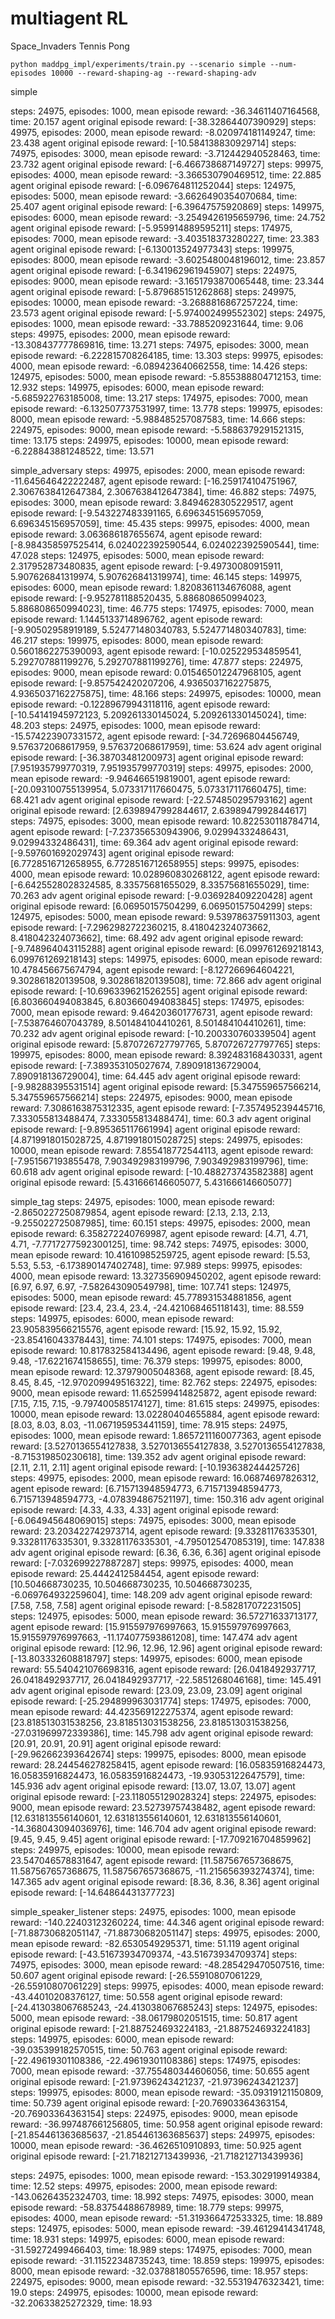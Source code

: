 # multiagent RL

Space_Invaders Tennis Pong 
```
python maddpg_impl/experiments/train.py --scenario simple --num-episodes 10000 --reward-shaping-ag --reward-shaping-adv
```
simple

steps: 24975, episodes: 1000, mean episode reward: -36.34611407164568, time: 20.157
agent original episode reward: [-38.32864407390929]
steps: 49975, episodes: 2000, mean episode reward: -8.020974181149247, time: 23.438
agent original episode reward: [-10.584138830929714]
steps: 74975, episodes: 3000, mean episode reward: -3.712442940528463, time: 23.732
agent original episode reward: [-6.466738687149727]
steps: 99975, episodes: 4000, mean episode reward: -3.366530790469512, time: 22.885
agent original episode reward: [-6.096764811252044]
steps: 124975, episodes: 5000, mean episode reward: -3.6626490354070684, time: 25.407
agent original episode reward: [-6.39647575920869]
steps: 149975, episodes: 6000, mean episode reward: -3.2549426195659796, time: 24.752
agent original episode reward: [-5.959914889595211]
steps: 174975, episodes: 7000, mean episode reward: -3.403518373280227, time: 23.383
agent original episode reward: [-6.130013524977343]
steps: 199975, episodes: 8000, mean episode reward: -3.6025480048196012, time: 23.857
agent original episode reward: [-6.341962961945907]
steps: 224975, episodes: 9000, mean episode reward: -3.1651793870065448, time: 23.344
agent original episode reward: [-5.879685151262868]
steps: 249975, episodes: 10000, mean episode reward: -3.2688816867257224, time: 23.573
agent original episode reward: [-5.974002499552302]
steps: 24975, episodes: 1000, mean episode reward: -33.7885209231644, time: 9.06
steps: 49975, episodes: 2000, mean episode reward: -13.308437777869816, time: 13.271
steps: 74975, episodes: 3000, mean episode reward: -6.222815708264185, time: 13.303
steps: 99975, episodes: 4000, mean episode reward: -6.089423640662558, time: 14.426
steps: 124975, episodes: 5000, mean episode reward: -5.855388804712153, time: 12.932
steps: 149975, episodes: 6000, mean episode reward: -5.685922763185008, time: 13.217
steps: 174975, episodes: 7000, mean episode reward: -6.132507737531997, time: 13.778
steps: 199975, episodes: 8000, mean episode reward: -5.988485257087583, time: 14.666
steps: 224975, episodes: 9000, mean episode reward: -5.5886379291521315, time: 13.175
steps: 249975, episodes: 10000, mean episode reward: -6.228843881248522, time: 13.571

simple_adversary
steps: 49975, episodes: 2000, mean episode reward: -11.645646422222487, agent episode reward: [-16.259174104751967, 2.3067638412647384, 2.3067638412647384], time: 46.882
steps: 74975, episodes: 3000, mean episode reward: 3.8494628305229517, agent episode reward: [-9.543227483391165, 6.696345156957059, 6.696345156957059], time: 45.435
steps: 99975, episodes: 4000, mean episode reward: 3.063686187655674, agent episode reward: [-8.984358597525414, 6.024022392590544, 6.024022392590544], time: 47.028
steps: 124975, episodes: 5000, mean episode reward: 2.317952873480835, agent episode reward: [-9.49730080915911, 5.907626841319974, 5.907626841319974], time: 46.145
steps: 149975, episodes: 6000, mean episode reward: 1.8208361134676088, agent episode reward: [-9.952781188520435, 5.886808650994023, 5.886808650994023], time: 46.775
steps: 174975, episodes: 7000, mean episode reward: 1.1445133714896762, agent episode reward: [-9.90502958919189, 5.524771480340783, 5.524771480340783], time: 46.217
steps: 199975, episodes: 8000, mean episode reward: 0.5601862275390093, agent episode reward: [-10.025229534859541, 5.292707881199276, 5.292707881199276], time: 47.877
steps: 224975, episodes: 9000, mean episode reward: 0.015465012247968105, agent episode reward: [-9.857542420207206, 4.9365037162275875, 4.9365037162275875], time: 48.166
steps: 249975, episodes: 10000, mean episode reward: -0.12289679943118116, agent episode reward: [-10.54141945972123, 5.209261330145024, 5.209261330145024], time: 48.203
steps: 24975, episodes: 1000, mean episode reward: -15.574223907331572, agent episode reward: [-34.72696804456749, 9.576372068617959, 9.576372068617959], time: 53.624
adv agent original episode reward: [-36.38703481200973]
agent original episode reward: [7.951935799770319, 7.951935799770319]
steps: 49975, episodes: 2000, mean episode reward: -9.946466519819001, agent episode reward: [-20.093100755139954, 5.073317117660475, 5.073317117660475], time: 68.421
adv agent original episode reward: [-22.574850295793162]
agent original episode reward: [2.6398947992844617, 2.6398947992844617]
steps: 74975, episodes: 3000, mean episode reward: 10.822530118784714, agent episode reward: [-7.237356530943906, 9.02994332486431, 9.02994332486431], time: 69.364
adv agent original episode reward: [-9.597601692029743]
agent original episode reward: [6.7728516712658955, 6.7728516712658955]
steps: 99975, episodes: 4000, mean episode reward: 10.028960830268122, agent episode reward: [-6.6425528028324585, 8.33575681655029, 8.33575681655029], time: 70.263
adv agent original episode reward: [-9.036928409220428]
agent original episode reward: [6.06950157504299, 6.06950157504299]
steps: 124975, episodes: 5000, mean episode reward: 9.539786375911303, agent episode reward: [-7.2962982722360215, 8.418042324073662, 8.418042324073662], time: 68.492
adv agent original episode reward: [-9.748964043115288]
agent original episode reward: [6.099761269218143, 6.099761269218143]
steps: 149975, episodes: 6000, mean episode reward: 10.478456675674794, agent episode reward: [-8.127266964604221, 9.302861820139508, 9.302861820139508], time: 72.866
adv agent original episode reward: [-10.696339621526255]
agent original episode reward: [6.803660494083845, 6.803660494083845]
steps: 174975, episodes: 7000, mean episode reward: 9.464203601776731, agent episode reward: [-7.538764607043789, 8.501484104410261, 8.501484104410261], time: 70.232
adv agent original episode reward: [-10.200330760339504]
agent original episode reward: [5.870726727797765, 5.870726727797765]
steps: 199975, episodes: 8000, mean episode reward: 8.392483168430331, agent episode reward: [-7.389353105027674, 7.890918136729004, 7.890918136729004], time: 64.445
adv agent original episode reward: [-9.98288395531514]
agent original episode reward: [5.347559657566214, 5.347559657566214]
steps: 224975, episodes: 9000, mean episode reward: 7.3086163875312335, agent episode reward: [-7.357495239445716, 7.333055813488474, 7.333055813488474], time: 60.3
adv agent original episode reward: [-9.895365117661994]
agent original episode reward: [4.8719918015028725, 4.8719918015028725]
steps: 249975, episodes: 10000, mean episode reward: 7.855418772544113, agent episode reward: [-7.951567193855478, 7.903492983199796, 7.903492983199796], time: 60.618
adv agent original episode reward: [-10.488273743582388]
agent original episode reward: [5.431666146605077, 5.431666146605077]

simple_tag
steps: 24975, episodes: 1000, mean episode reward: -2.8650227250879854, agent episode reward: [2.13, 2.13, 2.13, -9.255022725087985], time: 60.151
steps: 49975, episodes: 2000, mean episode reward: 6.358272240769987, agent episode reward: [4.71, 4.71, 4.71, -7.7717277592300125], time: 98.742
steps: 74975, episodes: 3000, mean episode reward: 10.41610985259725, agent episode reward: [5.53, 5.53, 5.53, -6.173890147402748], time: 97.989
steps: 99975, episodes: 4000, mean episode reward: 13.327356909450202, agent episode reward: [6.97, 6.97, 6.97, -7.582643090549798], time: 107.741
steps: 124975, episodes: 5000, mean episode reward: 45.778931534881856, agent episode reward: [23.4, 23.4, 23.4, -24.421068465118143], time: 88.559
steps: 149975, episodes: 6000, mean episode reward: 23.905839566215576, agent episode reward: [15.92, 15.92, 15.92, -23.85416043378443], time: 74.101
steps: 174975, episodes: 7000, mean episode reward: 10.817832584134496, agent episode reward: [9.48, 9.48, 9.48, -17.6221674158655], time: 76.379
steps: 199975, episodes: 8000, mean episode reward: 12.37979005048368, agent episode reward: [8.45, 8.45, 8.45, -12.970209949516322], time: 82.762
steps: 224975, episodes: 9000, mean episode reward: 11.652599414825872, agent episode reward: [7.15, 7.15, 7.15, -9.797400585174127], time: 81.615
steps: 249975, episodes: 10000, mean episode reward: 13.02280404655884, agent episode reward: [8.03, 8.03, 8.03, -11.067195953441159], time: 78.915
steps: 24975, episodes: 1000, mean episode reward: 1.8657211160077363, agent episode reward: [3.5270136554127838, 3.5270136554127838, 3.5270136554127838, -8.715319850230618], time: 139.352
adv agent original episode reward: [2.11, 2.11, 2.11]
agent original episode reward: [-10.193638244425726]
steps: 49975, episodes: 2000, mean episode reward: 16.06874697826312, agent episode reward: [6.715713948594773, 6.715713948594773, 6.715713948594773, -4.078394867521197], time: 150.316
adv agent original episode reward: [4.33, 4.33, 4.33]
agent original episode reward: [-6.064945648069015]
steps: 74975, episodes: 3000, mean episode reward: 23.203422742973714, agent episode reward: [9.33281176335301, 9.33281176335301, 9.33281176335301, -4.795012547085319], time: 147.838
adv agent original episode reward: [6.36, 6.36, 6.36]
agent original episode reward: [-7.032699227887287]
steps: 99975, episodes: 4000, mean episode reward: 25.4442412584454, agent episode reward: [10.504668730235, 10.504668730235, 10.504668730235, -6.069764932259604], time: 148.209
adv agent original episode reward: [7.58, 7.58, 7.58]
agent original episode reward: [-8.582817072231505]
steps: 124975, episodes: 5000, mean episode reward: 36.57271633713177, agent episode reward: [15.915597976997663, 15.915597976997663, 15.915597976997663, -11.174077593861208], time: 147.474
adv agent original episode reward: [12.96, 12.96, 12.96]
agent original episode reward: [-13.803332608818797]
steps: 149975, episodes: 6000, mean episode reward: 55.540421076698316, agent episode reward: [26.0418492937717, 26.0418492937717, 26.0418492937717, -22.5851268046168], time: 145.491
adv agent original episode reward: [23.09, 23.09, 23.09]
agent original episode reward: [-25.294899963031774]
steps: 174975, episodes: 7000, mean episode reward: 44.423569122275374, agent episode reward: [23.818513031538256, 23.818513031538256, 23.818513031538256, -27.031969972339386], time: 145.798
adv agent original episode reward: [20.91, 20.91, 20.91]
agent original episode reward: [-29.962662393642674]
steps: 199975, episodes: 8000, mean episode reward: 28.244546278258415, agent episode reward: [16.05835916824473, 16.05835916824473, 16.05835916824473, -19.93053122647579], time: 145.936
adv agent original episode reward: [13.07, 13.07, 13.07]
agent original episode reward: [-23.118055129028324]
steps: 224975, episodes: 9000, mean episode reward: 23.52739757438482, agent episode reward: [12.631813556140601, 12.631813556140601, 12.631813556140601, -14.368043094036976], time: 146.704
adv agent original episode reward: [9.45, 9.45, 9.45]
agent original episode reward: [-17.709216704859962]
steps: 249975, episodes: 10000, mean episode reward: 23.547046578831647, agent episode reward: [11.587567657368675, 11.587567657368675, 11.587567657368675, -11.215656393274374], time: 147.365
adv agent original episode reward: [8.36, 8.36, 8.36]
agent original episode reward: [-14.64864431377723]

simple_speaker_listener
steps: 24975, episodes: 1000, mean episode reward: -140.22403123260224, time: 44.346
agent original episode reward: [-71.88730682051147, -71.88730682051147]
steps: 49975, episodes: 2000, mean episode reward: -82.6530549295371, time: 51.119
agent original episode reward: [-43.51673934709374, -43.51673934709374]
steps: 74975, episodes: 3000, mean episode reward: -48.285429470507516, time: 50.607
agent original episode reward: [-26.55910807061229, -26.55910807061229]
steps: 99975, episodes: 4000, mean episode reward: -43.44010208376127, time: 50.558
agent original episode reward: [-24.413038067685243, -24.413038067685243]
steps: 124975, episodes: 5000, mean episode reward: -38.06179802051515, time: 50.817
agent original episode reward: [-21.887524693224183, -21.887524693224183]
steps: 149975, episodes: 6000, mean episode reward: -39.035399182570515, time: 50.763
agent original episode reward: [-22.49619301108386, -22.49619301108386]
steps: 174975, episodes: 7000, mean episode reward: -37.755480344606056, time: 50.655
agent original episode reward: [-21.97396243421237, -21.97396243421237]
steps: 199975, episodes: 8000, mean episode reward: -35.09319121150809, time: 50.739
agent original episode reward: [-20.76903364363154, -20.76903364363154]
steps: 224975, episodes: 9000, mean episode reward: -36.997487661256805, time: 50.958
agent original episode reward: [-21.854461363685637, -21.854461363685637]
steps: 249975, episodes: 10000, mean episode reward: -36.4626510910893, time: 50.925
agent original episode reward: [-21.718212713439936, -21.718212713439936]

steps: 24975, episodes: 1000, mean episode reward: -153.3029199149384, time: 12.52
steps: 49975, episodes: 2000, mean episode reward: -143.06264352324703, time: 18.992
steps: 74975, episodes: 3000, mean episode reward: -58.83754488678989, time: 18.779
steps: 99975, episodes: 4000, mean episode reward: -51.319366472533325, time: 18.889
steps: 124975, episodes: 5000, mean episode reward: -39.46129414341748, time: 18.931
steps: 149975, episodes: 6000, mean episode reward: -31.59272499466403, time: 18.989
steps: 174975, episodes: 7000, mean episode reward: -31.11522348735243, time: 18.859
steps: 199975, episodes: 8000, mean episode reward: -32.037881805576596, time: 18.957
steps: 224975, episodes: 9000, mean episode reward: -32.55319476323421, time: 19.0
steps: 249975, episodes: 10000, mean episode reward: -32.20633825272329, time: 18.93